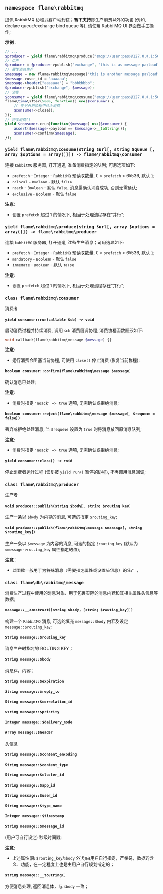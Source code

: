 ## `namespace flame\rabbitmq`

提供 RabbitMQ 协程式客户端封装；**暂不支持**除生产消费以外的功能 (例如, declare queue/exchange bind queue 等), 请使用 RabbitMQ UI 界面做手工操作;

**示例**：
``` PHP
// ...
$producer = yield flame\rabbitmq\produce("amqp://user:pass@127.0.0.1:5672/vhost");
// 生产
$producer = $producer->publish("exchange", "this is as message payload", "this is the routing key");
// 属性消息生产
$message = new flame\rabbitmq\message("this is another message payload", "this is the routing key");
$message->user_id = "aaaaaa";
$message->header["aaaaaaa"] = "bbbbbbbb";
$producer->publish("exchange", $message);
// 消费
$consumer = yield flame\rabbitmq\consume("amqp://user:pass@127.0.0.1:5672/vhost", "queue_name_1");
flame\time\after(5000, function() use($consumer) {
	// 在另外的协程中终止消费
	$consumer->close();
});
// 持续消费()
yield $consumer->run(function($message) use($consumer) {
	assert($message->payload == $message->__toString());
	$consumer->confirm($message);
});
```

### `yield flame\rabbitmq\consume(string $url[, string $queue [, array $options = array()]]) -> flame\rabbitmq\consumer`
连接 `RabbitMQ` 服务器, 打开通道, 准备消费指定的队列; 可用选项如下:
* `prefetch` - `Integer` - `RabbitMQ` 预读取数量, 0 < `prefetch` < 65536, 默认 `1`;
* `nolocal` - `Boolean` - 默认 `false`
* `noack` - `Boolean` - 默认 `false`, 消息需确认消费成功, 否则无需确认;
* `exclusive` - `Boolean` - 默认 `false`

**注意**:
* 设置 `prefetch` 超过 1 的情况下, 相当于处理流程存在"并行";

### `yield flame\rabbitmq\produce(string $url[, array $options = array()]) -> flame\rabbitmq\producer`
连接 `RabbitMQ` 服务器, 打开通道, 注备生产消息；可用选项如下:
* `prefetch` - `Integer` - `RabbitMQ` 预读取数量, 0 < `prefetch` < 65536, 默认 `1`;
* `mandatory` - `Boolean` - 默认 `false`
* `immedate` - `Boolean` - 默认 `false`

**注意**:
* 设置 `prefetch` 超过 1 的情况下, 相当于处理流程存在"并行";


### `class flame\rabbitmq\consumer`
消费者

#### `yield consumer::run(callable $cb) -> void`
启动消费过程并持续消费, 调用 `$cb` 消费回调协程; 消费协程函数圆形如下:
``` PHP
void callback(flame\rabbitmq\message $message) {}
```

**注意**:
* 运行消费会阻塞当前协程, 可使用 `close()` 停止消费 (恢复当前协程);

#### `boolean consumer::confirm(flame\rabbitmq\message $message)`
确认消息已处理;

**注意**:
* 消费时指定 `"noack" => true` 选项, 无需确认或拒绝消息;

#### `boolean consumer::reject(flame\rabbitmq\message $message[, $requeue = false])`
丢弃或拒绝处理消息, 当 `$requeue` 设置为 `true` 时将消息放回原消息队列;

**注意**:
* 消费时指定 `"noack" => true` 选项, 无需确认或拒绝消息;

#### `yield consumer::close() -> void`
停止消费者运行过程 (恢复被 `yield run()` 暂停的协程), 不再调用消息回调;


### `class flame\rabbitmq\producer`
生产者

#### `void producer::publish(string $body[, string $routing_key)`
生产一条以 `$body` 为内容的消息, 可选的指定 `$routing_key`;

#### `void producer::publish(flame\rabbitmq\message $message[, string $routing_key])`
生产一条以 `$message` 为内容的消息, 可选的指定 `$routing_key` (默认为 `$message->routing_key` 属性指定的值);

**注意**：
* 此函数一般用于为特殊消息（需要指定属性或设置头信息）的生产；

### `class flame\db\rabbitmq\message`
消费生产过程中使用的消息对象，用于包裹实际的消息内容和其相关属性头信息等数据;

#### `message::__construct([string $body, [string $routing_key]])`
构建一个 `RabbitMQ` 消息, 可选的填充 `message::$body` 内容及设定 `message::$routing_key`;

#### `String message::$routing_key`
消息生产时指定的 ROUTING KEY；

#### `String message::$body`
消息体，内容；

#### `String message::$expiration`
#### `String message::$reply_to`
#### `String message::$correlation_id`
#### `String message::$priority`
#### `Integer message::$delivery_mode`
#### `Array message::$header`
头信息
#### `String message::$content_encoding`
#### `String message::$content_type`
#### `String message::$cluster_id`
#### `String message::$app_id`
#### `String message::$user_id`
#### `String message::$type_name`
#### `Integer message::$timestamp`
#### `String message::$message_id`
(用户可自行设定) 秒级时间戳;

**注意**:
* 上述属性(除 `$routing_key`/`$body` 外)均由用户自行指定，严格说，数据的含义、功能，在一定程度上也是由用户自行规划指定的；


#### `string message::__toString()`
方便消息处理, 返回消息体，与 `$body` 一致；
